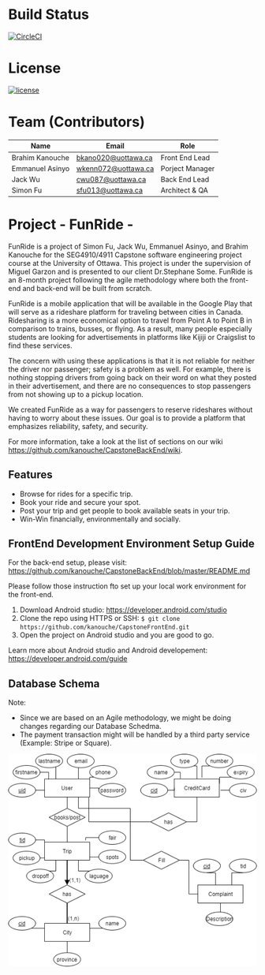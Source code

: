 # Build Status
[![CircleCI](https://circleci.com/gh/kanouche/CapstoneFrontEnd.svg?style=svg&circle-token=df4b90f360c8d9ff6aea47345bf36748bb59aa0a)](https://circleci.com/gh/kanouche/CapstoneFrontEnd)

# License
[![license](https://img.shields.io/badge/Licence-1.0-9cf)](https://github.com/kanouche/CapstoneFrontEnd/blob/master/Licence.md)

# Team (Contributors)
| Name                   | Email               |Role                 |
|------------------------|---------------------|---------------------|
| Brahim Kanouche        | bkano020@uottawa.ca |Front End Lead       |
| Emmanuel Asinyo        | wkenn072@uottawa.ca |Porject Manager      |
| Jack Wu                | cwu087@uottawa.ca   |Back End Lead        |
| Simon Fu               | sfu013@uottawa.ca   |Architect & QA       |

# Project - FunRide -
FunRide is a project of Simon Fu, Jack Wu, Emmanuel Asinyo, and Brahim Kanouche for the SEG4910/4911 Capstone software engineering project course at the University of Ottawa. This project is under the supervision of Miguel Garzon and is presented to our client Dr.Stephane Some. FunRide is an 8-month project following the agile methodology where both the front-end and back-end will be built from scratch.

FunRide is a mobile application that will be available in the Google Play that will serve as a rideshare platform for traveling between cities in Canada. Ridesharing is a more economical option to travel from Point A to Point B in comparison to trains, busses, or flying. As a result, many people especially students are looking for advertisements in platforms like Kijiji or Craigslist to find these services.

The concern with using these applications is that it is not reliable for neither the driver nor passenger; safety is a problem as well. For example, there is nothing stopping drivers from going back on their word on what they posted in their advertisement, and there are no consequences to stop passengers from not showing up to a pickup location.

We created FunRide as a way for passengers to reserve rideshares without having to worry about these issues. Our goal is to provide a platform that emphasizes reliability, safety, and security.

For more information, take a look at the list of sections on our wiki https://github.com/kanouche/CapstoneBackEnd/wiki.

## Features
* Browse for rides for a specific trip. 
* Book your ride and secure your spot.
* Post your trip and get people to book available seats in your trip.
* Win-Win financially, environmentally and socially.

## FrontEnd Development Environment Setup Guide
For the back-end setup, please visit: https://github.com/kanouche/CapstoneBackEnd/blob/master/README.md

Please follow those instruction fto set up your local work environment for the front-end. 

1. Download Android studio: https://developer.android.com/studio 
2. Clone the repo using HTTPS or SSH: `$ git clone https://github.com/kanouche/CapstoneFrontEnd.git`
3. Open the project on Android studio and you are good to go. 

Learn more about Android studio and Android developement: https://developer.android.com/guide

## Database Schema
Note: 
* Since we are based on an Agile methodology, we might be doing changes regarding our Database Schedma.
* The payment transaction might will be handled by a third party service (Example: Stripe or Square). 

![](DB.png)
